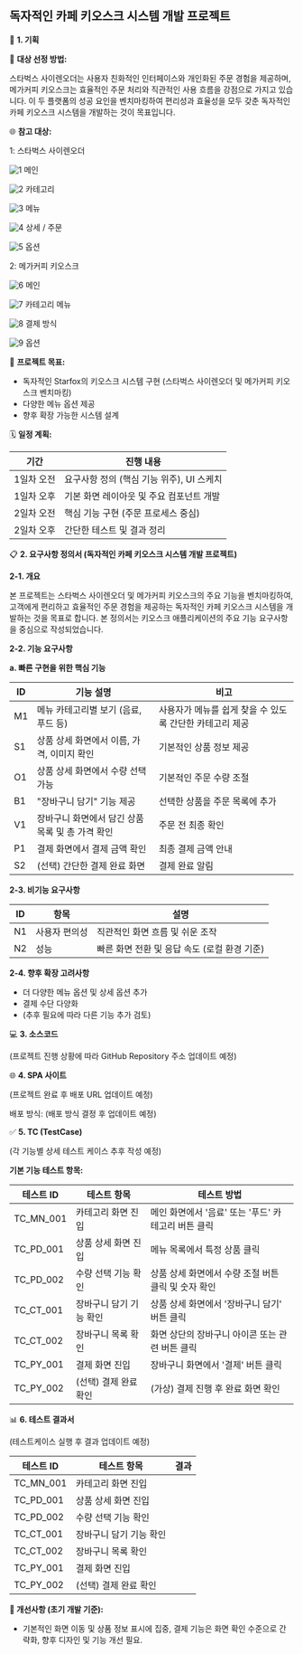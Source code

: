 ## **독자적인 카페 키오스크 시스템 개발 프로젝트**

📝 **1. 기획**

📌 **대상 선정 방법:**

스타벅스 사이렌오더는 사용자 친화적인 인터페이스와 개인화된 주문 경험을 제공하며, 메가커피 키오스크는 효율적인 주문 처리와 직관적인 사용 흐름을 강점으로 가지고 있습니다. 이 두 플랫폼의 성공 요인을 벤치마킹하여 편리성과 효율성을 모두 갖춘 독자적인 카페 키오스크 시스템을 개발하는 것이 목표입니다.

🌐 **참고 대상:**

1: 스타벅스 사이렌오더


![1](https://github.com/user-attachments/assets/b7c33059-29e3-4c0a-ae31-be0e65666524)
메인

![2](https://github.com/user-attachments/assets/18a29d55-2fd2-45db-a143-c448c5f08a5b)
카테고리

![3](https://github.com/user-attachments/assets/c9a32db2-3d4a-45eb-8347-a9c296e7334e)
메뉴

![4](https://github.com/user-attachments/assets/530bff36-b98d-4779-85a6-985d034b7cac)
상세 / 주문

![5](https://github.com/user-attachments/assets/e806920d-a22e-4763-b99a-75b673631440)
옵션

2: 메가커피 키오스크

![6](https://github.com/user-attachments/assets/5f06cf7d-adb6-416d-a55a-0d29dc5419fb)
메인

![7](https://github.com/user-attachments/assets/26587342-9894-4ae8-a647-cbac676c7c8a)
카테고리 메뉴

![8](https://github.com/user-attachments/assets/c1ad7912-9596-4564-b2c9-870771761c8f)
결제 방식

![9](https://github.com/user-attachments/assets/49645219-6c54-4cc6-86b7-dc83680155c3)
옵션

🎯 **프로젝트 목표:**

- 독자적인  Starfox의 키오스크 시스템 구현 (스타벅스 사이렌오더 및 메가커피 키오스크 벤치마킹)
- 다양한 메뉴 옵션 제공
- 향후 확장 가능한 시스템 설계

🗓 **일정 계획:**

| 기간 | 진행 내용 |
| --- | --- |
| 1일차 오전 | 요구사항 정의 (핵심 기능 위주), UI 스케치 |
| 1일차 오후 | 기본 화면 레이아웃 및 주요 컴포넌트 개발 |
| 2일차 오전 | 핵심 기능 구현 (주문 프로세스 중심) |
| 2일차 오후 | 간단한 테스트 및 결과 정리 |

📋 **2. 요구사항 정의서 (독자적인 카페 키오스크 시스템 개발 프로젝트)**

**2-1. 개요**

본 프로젝트는 스타벅스 사이렌오더 및 메가커피 키오스크의 주요 기능을 벤치마킹하여, 고객에게 편리하고 효율적인 주문 경험을 제공하는 독자적인 카페 키오스크 시스템을 개발하는 것을 목표로 합니다. 본 정의서는 키오스크 애플리케이션의 주요 기능 요구사항을 중심으로 작성되었습니다.

**2-2. 기능 요구사항**

**a. 빠른 구현을 위한 핵심 기능**

| ID | 기능 설명 | 비고 |
| --- | --- | --- |
| M1 | 메뉴 카테고리별 보기 (음료, 푸드 등) | 사용자가 메뉴를 쉽게 찾을 수 있도록 간단한 카테고리 제공 |
| S1 | 상품 상세 화면에서 이름, 가격, 이미지 확인 | 기본적인 상품 정보 제공 |
| O1 | 상품 상세 화면에서 수량 선택 가능 | 기본적인 주문 수량 조절 |
| B1 | "장바구니 담기" 기능 제공 | 선택한 상품을 주문 목록에 추가 |
| V1 | 장바구니 화면에서 담긴 상품 목록 및 총 가격 확인 | 주문 전 최종 확인 |
| P1 | 결제 화면에서 결제 금액 확인 | 최종 결제 금액 안내 |
| S2 | (선택) 간단한 결제 완료 화면 | 결제 완료 알림 |

**2-3. 비기능 요구사항**

| ID | 항목 | 설명 |
| --- | --- | --- |
| N1 | 사용자 편의성 | 직관적인 화면 흐름 및 쉬운 조작 |
| N2 | 성능 | 빠른 화면 전환 및 응답 속도 (로컬 환경 기준) |

**2-4. 향후 확장 고려사항**

- 더 다양한 메뉴 옵션 및 상세 옵션 추가
- 결제 수단 다양화
- (추후 필요에 따라 다른 기능 추가 검토)

💻 **3. 소스코드**

(프로젝트 진행 상황에 따라 GitHub Repository 주소 업데이트 예정)

🌐 **4. SPA 사이트**

(프로젝트 완료 후 배포 URL 업데이트 예정)

배포 방식: (배포 방식 결정 후 업데이트 예정)

✅ **5. TC (TestCase)**

(각 기능별 상세 테스트 케이스 추후 작성 예정)

**기본 기능 테스트 항목:**

| 테스트 ID | 테스트 항목 | 테스트 방법 |
| --- | --- | --- |
| TC_MN_001 | 카테고리 화면 진입 | 메인 화면에서 '음료' 또는 '푸드' 카테고리 버튼 클릭 |
| TC_PD_001 | 상품 상세 화면 진입 | 메뉴 목록에서 특정 상품 클릭 |
| TC_PD_002 | 수량 선택 기능 확인 | 상품 상세 화면에서 수량 조절 버튼 클릭 및 숫자 확인 |
| TC_CT_001 | 장바구니 담기 기능 확인 | 상품 상세 화면에서 '장바구니 담기' 버튼 클릭 |
| TC_CT_002 | 장바구니 목록 확인 | 화면 상단의 장바구니 아이콘 또는 관련 버튼 클릭 |
| TC_PY_001 | 결제 화면 진입 | 장바구니 화면에서 '결제' 버튼 클릭 |
| TC_PY_002 | (선택) 결제 완료 확인 | (가상) 결제 진행 후 완료 화면 확인 |

📊 **6. 테스트 결과서**

(테스트케이스 실행 후 결과 업데이트 예정)

| 테스트 ID | 테스트 항목 | 결과 |
| --- | --- | --- |
| TC_MN_001 | 카테고리 화면 진입 |  |
| TC_PD_001 | 상품 상세 화면 진입 |  |
| TC_PD_002 | 수량 선택 기능 확인 |  |
| TC_CT_001 | 장바구니 담기 기능 확인 |  |
| TC_CT_002 | 장바구니 목록 확인 |  |
| TC_PY_001 | 결제 화면 진입 |  |
| TC_PY_002 | (선택) 결제 완료 확인 |  |

**📌 개선사항 (초기 개발 기준):** 

- 기본적인 화면 이동 및 상품 정보 표시에 집중, 결제 기능은 화면 확인 수준으로 간략화, 향후 디자인 및 기능 개선 필요.
